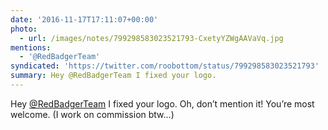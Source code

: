 ```yaml
---
date: '2016-11-17T17:11:07+00:00'
photo:
  - url: /images/notes/799298583023521793-CxetyYZWgAAVaVq.jpg
mentions:
  - '@RedBadgerTeam'
syndicated: 'https://twitter.com/roobottom/status/799298583023521793'
summary: Hey @RedBadgerTeam I fixed your logo.
---
```

Hey [@RedBadgerTeam](https://twitter.com/@RedBadgerTeam) I fixed your logo. Oh, don’t mention it! You’re most welcome. (I work on commission btw…) 
